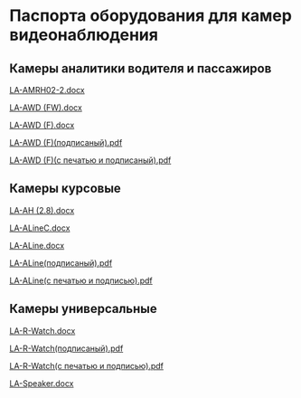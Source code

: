 # Паспорта оборудования для камер видеонаблюдения

## Камеры аналитики водителя и пассажиров

[LA-AMRH02-2.docx](passports\Согласованные\LA-AMRH02-2.docx ":ignore")

[LA-AWD (FW).docx](<passports\Согласованные\LA-AWD(FW).docx> ":ignore")

[LA-AWD (F).docx](<passports\Согласованные\LA-AWD(F).docx> ":ignore")

[LA-AWD (F)(подписаный).pdf](<passports\Согласованные\LA-AWD(F)(подписаный).pdf> ":ignore")

[LA-AWD (F)(c печатью и подписаный).pdf](<passports\Согласованные\LA-AWD(F)(с_печатью_и_подписью).pdf> ":ignore")

## Камеры курсовые

[LA-AH (2.8).docx](<passports\Согласованные\LA-AH(2.8).docx> ":ignore")

[LA-ALineC.docx](passports\Согласованные\LA-ALineC.docx ":ignore")

[LA-ALine.docx](passports\Согласованные\LA-ALine.docx ":ignore")

[LA-ALine(подписаный).pdf](<passports\Согласованные\LA-ALine(подписаный).pdf> ":ignore")

[LA-ALine(с печатью и подписью).pdf](<passports\Согласованные\LA-ALine(с_печатью_и_подписью).pdf> ":ignore")

## Камеры универсальные

[LA-R-Watch.docx](passports\Согласованные\LA-R-Watch.docx ":ignore")

[LA-R-Watch(подписаный).pdf](<passports\Согласованные\LA-R-Watch(подписаный).pdf> ":ignore")

[LA-R-Watch(с печатью и подписью).pdf](<passports\Согласованные\LA-R-Watch(с_печатью_и_подписью).pdf> ":ignore")

[LA-Speaker.docx](passports\Согласованные\LA-Speaker.docx ":ignore")
